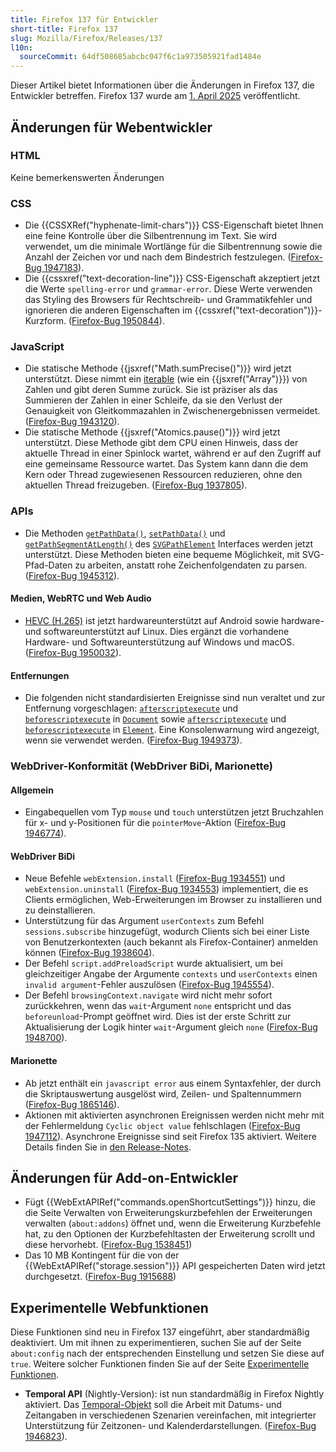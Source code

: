 ```yaml
---
title: Firefox 137 für Entwickler
short-title: Firefox 137
slug: Mozilla/Firefox/Releases/137
l10n:
  sourceCommit: 64df508685abcbc047f6c1a973505921fad1484e
---
```


Dieser Artikel bietet Informationen über die Änderungen in Firefox 137, die Entwickler betreffen.
Firefox 137 wurde am [1. April 2025](https://whattrainisitnow.com/release/?version=137) veröffentlicht.

## Änderungen für Webentwickler

### HTML

Keine bemerkenswerten Änderungen

### CSS

- Die {{CSSXRef("hyphenate-limit-chars")}} CSS-Eigenschaft bietet Ihnen eine feine Kontrolle über die Silbentrennung im Text. Sie wird verwendet, um die minimale Wortlänge für die Silbentrennung sowie die Anzahl der Zeichen vor und nach dem Bindestrich festzulegen. ([Firefox-Bug 1947183](https://bugzil.la/1947183)).
- Die {{cssxref("text-decoration-line")}} CSS-Eigenschaft akzeptiert jetzt die Werte `spelling-error` und `grammar-error`. Diese Werte verwenden das Styling des Browsers für Rechtschreib- und Grammatikfehler und ignorieren die anderen Eigenschaften im {{cssxref("text-decoration")}}-Kurzform. ([Firefox-Bug 1950844](https://bugzil.la/1950844)).

### JavaScript

- Die statische Methode {{jsxref("Math.sumPrecise()")}} wird jetzt unterstützt. Diese nimmt ein [iterable](/de/docs/Web/JavaScript/Reference/Iteration_protocols#the_iterable_protocol) (wie ein {{jsxref("Array")}}) von Zahlen und gibt deren Summe zurück. Sie ist präziser als das Summieren der Zahlen in einer Schleife, da sie den Verlust der Genauigkeit von Gleitkommazahlen in Zwischenergebnissen vermeidet. ([Firefox-Bug 1943120](https://bugzil.la/1943120)).
- Die statische Methode {{jsxref("Atomics.pause()")}} wird jetzt unterstützt. Diese Methode gibt dem CPU einen Hinweis, dass der aktuelle Thread in einer Spinlock wartet, während er auf den Zugriff auf eine gemeinsame Ressource wartet. Das System kann dann die dem Kern oder Thread zugewiesenen Ressourcen reduzieren, ohne den aktuellen Thread freizugeben. ([Firefox-Bug 1937805](https://bugzil.la/1937805)).

### APIs

- Die Methoden [`getPathData()`](/de/docs/Web/API/SVGPathElement/getPathData), [`setPathData()`](/de/docs/Web/API/SVGPathElement/setPathData) und [`getPathSegmentAtLength()`](/de/docs/Web/API/SVGPathElement/getPathSegmentAtLength) des [`SVGPathElement`](/de/docs/Web/API/SVGPathElement) Interfaces werden jetzt unterstützt. Diese Methoden bieten eine bequeme Möglichkeit, mit SVG-Pfad-Daten zu arbeiten, anstatt rohe Zeichenfolgendaten zu parsen. ([Firefox-Bug 1945312](https://bugzil.la/1945312)).

#### Medien, WebRTC und Web Audio

- [HEVC (H.265)](/de/docs/Web/Media/Guides/Formats/Video_codecs#hevc_h.265) ist jetzt hardwareunterstützt auf Android sowie hardware- und softwareunterstützt auf Linux. Dies ergänzt die vorhandene Hardware- und Softwareunterstützung auf Windows und macOS. ([Firefox-Bug 1950032](https://bugzil.la/1950032)).

#### Entfernungen

- Die folgenden nicht standardisierten Ereignisse sind nun veraltet und zur Entfernung vorgeschlagen: [`afterscriptexecute`](/de/docs/Web/API/Document/afterscriptexecute_event) und [`beforescriptexecute`](/de/docs/Web/API/Document/beforescriptexecute_event) in [`Document`](/de/docs/Web/API/Document) sowie [`afterscriptexecute`](/de/docs/Web/API/Element/afterscriptexecute_event) und [`beforescriptexecute`](/de/docs/Web/API/Element/beforescriptexecute_event) in [`Element`](/de/docs/Web/API/Element). Eine Konsolenwarnung wird angezeigt, wenn sie verwendet werden. ([Firefox-Bug 1949373](https://bugzil.la/1949373)).

### WebDriver-Konformität (WebDriver BiDi, Marionette)

#### Allgemein

- Eingabequellen vom Typ `mouse` und `touch` unterstützen jetzt Bruchzahlen für x- und y-Positionen für die `pointerMove`-Aktion ([Firefox-Bug 1946774](https://bugzil.la/1946774)).

#### WebDriver BiDi

- Neue Befehle `webExtension.install` ([Firefox-Bug 1934551](https://bugzil.la/1934551)) und `webExtension.uninstall` ([Firefox-Bug 1934553](https://bugzil.la/1934553)) implementiert, die es Clients ermöglichen, Web-Erweiterungen im Browser zu installieren und zu deinstallieren.
- Unterstützung für das Argument `userContexts` zum Befehl `sessions.subscribe` hinzugefügt, wodurch Clients sich bei einer Liste von Benutzerkontexten (auch bekannt als Firefox-Container) anmelden können ([Firefox-Bug 1938604](https://bugzil.la/1938604)).
- Der Befehl `script.addPreloadScript` wurde aktualisiert, um bei gleichzeitiger Angabe der Argumente `contexts` und `userContexts` einen `invalid argument`-Fehler auszulösen ([Firefox-Bug 1945554](https://bugzil.la/1945554)).
- Der Befehl `browsingContext.navigate` wird nicht mehr sofort zurückkehren, wenn das `wait`-Argument `none` entspricht und das `beforeunload`-Prompt geöffnet wird. Dies ist der erste Schritt zur Aktualisierung der Logik hinter `wait`-Argument gleich `none` ([Firefox-Bug 1948700](https://bugzil.la/1948700)).

#### Marionette

- Ab jetzt enthält ein `javascript error` aus einem Syntaxfehler, der durch die Skriptauswertung ausgelöst wird, Zeilen- und Spaltennummern ([Firefox-Bug 1865146](https://bugzil.la/1865146)).
- Aktionen mit aktivierten asynchronen Ereignissen werden nicht mehr mit der Fehlermeldung `Cyclic object value` fehlschlagen ([Firefox-Bug 1947112](https://bugzil.la/1947112)).
  Asynchrone Ereignisse sind seit Firefox 135 aktiviert. Weitere Details finden Sie in [den Release-Notes](/de/docs/Mozilla/Firefox/Releases/135#webdriver_conformance_webdriver_bidi_marionette).

## Änderungen für Add-on-Entwickler

- Fügt {{WebExtAPIRef("commands.openShortcutSettings")}} hinzu, die die Seite Verwalten von Erweiterungskurzbefehlen der Erweiterungen verwalten (`about:addons`) öffnet und, wenn die Erweiterung Kurzbefehle hat, zu den Optionen der Kurzbefehltasten der Erweiterung scrollt und diese hervorhebt. ([Firefox-Bug 1538451](https://bugzil.la/1538451))
- Das 10 MB Kontingent für die von der {{WebExtAPIRef("storage.session")}} API gespeicherten Daten wird jetzt durchgesetzt. ([Firefox-Bug 1915688](https://bugzil.la/1915688))

## Experimentelle Webfunktionen

Diese Funktionen sind neu in Firefox 137 eingeführt, aber standardmäßig deaktiviert. Um mit ihnen zu experimentieren, suchen Sie auf der Seite `about:config` nach der entsprechenden Einstellung und setzen Sie diese auf `true`. Weitere solcher Funktionen finden Sie auf der Seite [Experimentelle Funktionen](/de/docs/Mozilla/Firefox/Experimental_features).

- **Temporal API** (Nightly-Version): ist nun standardmäßig in Firefox Nightly aktiviert. Das [Temporal-Objekt](/de/docs/Web/JavaScript/Reference/Global_Objects/Temporal) soll die Arbeit mit Datums- und Zeitangaben in verschiedenen Szenarien vereinfachen, mit integrierter Unterstützung für Zeitzonen- und Kalenderdarstellungen. ([Firefox-Bug 1946823](https://bugzil.la/1946823)).
